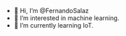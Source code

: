 - 👋 Hi, I’m @FernandoSalaz
- 👀 I’m interested in machine learning.
- 🌱 I’m currently learning IoT.

<!---
FernandoSalaz/FernandoSalaz is a ✨ special ✨ repository because its `README.md` (this file) appears on your GitHub profile.
You can click the Preview link to take a look at your changes.
--->
